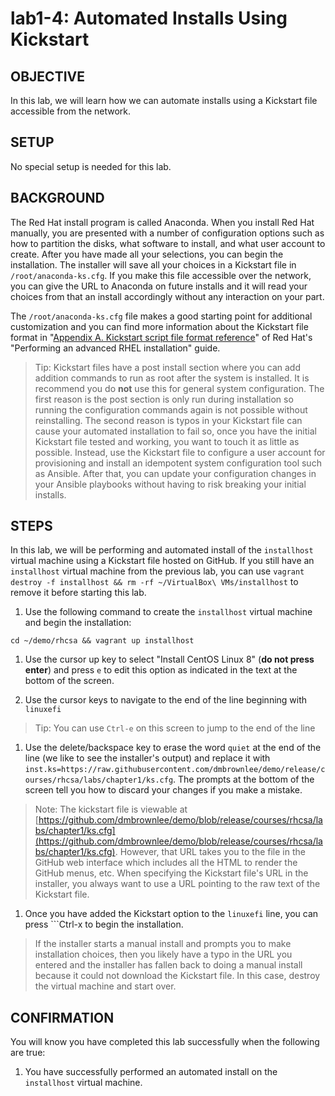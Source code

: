 # lab1-4: Automated Installs Using Kickstart

## OBJECTIVE

In this lab, we will learn how we can automate installs using a Kickstart file accessible from the network.

## SETUP

No special setup is needed for this lab.

## BACKGROUND

The Red Hat install program is called Anaconda.  When you install Red Hat manually, you are presented with a number of configuration options such as how to partition the disks, what software to install, and what user account to create.  After you have made all your selections, you can begin the installation.  The installer will save all your choices in a Kickstart file in ```/root/anaconda-ks.cfg```.  If you make this file accessible over the network, you can give the URL to Anaconda on future installs and it will read your choices from that an install accordingly without any interaction on your part.

The ```/root/anaconda-ks.cfg``` file makes a good starting point for additional customization and you can find more information about the Kickstart file format in "[Appendix A. Kickstart script file format reference](https://access.redhat.com/documentation/en-us/red_hat_enterprise_linux/8/html/performing_an_advanced_rhel_installation/kickstart-script-file-format-reference_installing-rhel-as-an-experienced-user)" of Red Hat's "Performing an advanced RHEL installation" guide.

> Tip: Kickstart files have a post install section where you can add addition commands to run as root after the system is installed.  It is recommend you do **not** use this for general system configuration.  The first reason is the post section is only run during installation so running the configuration commands again is not possible without reinstalling.  The second reason is typos in your Kickstart file can cause your automated installation to fail so, once you have the initial Kickstart file tested and working, you want to touch it as little as possible.  Instead, use the Kickstart file to configure a user account for provisioning and install an idempotent system configuration tool such as Ansible.  After that, you can update your configuration changes in your Ansible playbooks without having to risk breaking your initial installs.

## STEPS

In this lab, we will be performing and automated install of the ```installhost``` virtual machine using a Kickstart file hosted on GitHub.  If you still have an ```installhost``` virtual machine from the previous lab, you can use ```vagrant destroy -f installhost && rm -rf ~/VirtualBox\ VMs/installhost``` to remove it before starting this lab.

1. Use the following command to create the ```installhost``` virtual machine and begin the installation:

  ```cd ~/demo/rhcsa && vagrant up installhost```

1. Use the cursor up key to select "Install CentOS Linux 8" (**do not press enter**) and press ```e``` to edit this option as indicated in the text at the bottom of the screen.

1. Use the cursor keys to navigate to the end of the line beginning with ```linuxefi```
  > Tip: You can use ```Ctrl-e``` on this screen to jump to the end of the line

1. Use the delete/backspace key to erase the word ```quiet``` at the end of the line (we like to see the installer's output) and replace it with ```inst.ks=https://raw.githubusercontent.com/dmbrownlee/demo/release/courses/rhcsa/labs/chapter1/ks.cfg```.  The prompts at the bottom of the screen tell you how to discard your changes if you make a mistake.

  > Note: The kickstart file is viewable at [https://github.com/dmbrownlee/demo/blob/release/courses/rhcsa/labs/chapter1/ks.cfg](https://github.com/dmbrownlee/demo/blob/release/courses/rhcsa/labs/chapter1/ks.cfg).  However, that URL takes you to the file in the GitHub web interface which includes all the HTML to render the GitHub menus, etc.  When specifying the Kickstart file's URL in the installer, you always want to use a URL pointing to the raw text of the Kickstart file.

1. Once you have added the Kickstart option to the ```linuxefi``` line, you can press ```Ctrl-x to begin the installation.
  > If the installer starts a manual install and prompts you to make installation choices, then you likely have a typo in the URL you entered and the installer has fallen back to doing a manual install because it could not download the Kickstart file.  In this case, destroy the virtual machine and start over.

## CONFIRMATION

You will know you have completed this lab successfully when the following are true:

  1. You have successfully performed an automated install on the ```installhost``` virtual machine.

